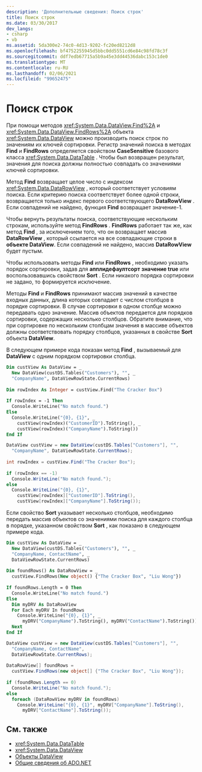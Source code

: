 ```yaml
---
description: 'Дополнительные сведения: Поиск строк'
title: Поиск строк
ms.date: 03/30/2017
dev_langs:
- csharp
- vb
ms.assetid: 5da300e2-74c0-4d13-9202-fc20ed8212d8
ms.openlocfilehash: bf4752255945d5bbc0dd5551cd6e84c98fd78c3f
ms.sourcegitcommit: ddf7edb67715a5b9a45e3dd44536dabc153c1de0
ms.translationtype: MT
ms.contentlocale: ru-RU
ms.lasthandoff: 02/06/2021
ms.locfileid: "99652475"
---
```

# <a name="finding-rows"></a>Поиск строк

При помощи методов <xref:System.Data.DataView.Find%2A> и <xref:System.Data.DataView.FindRows%2A> объекта <xref:System.Data.DataView> можно производить поиск строк по значениям их ключей сортировки. Регистр значений поиска в методах **Find** и **FindRows** определяется свойством **CaseSensitive** базового класса <xref:System.Data.DataTable> . Чтобы был возвращен результат, значения для поиска должны полностью совпадать со значениями ключей сортировки.  
  
 Метод **Find** возвращает целое число с индексом <xref:System.Data.DataRowView> , который соответствует условиям поиска. Если критерию поиска соответствует более одной строки, возвращается только индекс первого соответствующего **DataRowView** . Если совпадений не найдено, функция **Find** возвращает значение-1.  
  
 Чтобы вернуть результаты поиска, соответствующие нескольким строкам, используйте метод **FindRows** . **FindRows** работает так же, как метод **Find** , за исключением того, что он возвращает массив **DataRowView** , который ссылается на все совпадающие строки в **объекте DataView**. Если совпадений не найдено, массив **DataRowView** будет пустым.  
  
 Чтобы использовать методы **Find** или **FindRows** , необходимо указать порядок сортировки, задав для **апплидефаултсорт** **значение true** или воспользовавшись свойством **Sort** . Если никакого порядка сортировки не задано, то формируется исключение.  
  
 Методы **Find** и **FindRows** принимают массив значений в качестве входных данных, длина которых совпадает с числом столбцов в порядке сортировки. В случае сортировки в одном столбце можно передавать одно значение. Массив объектов передается для порядков сортировки, содержащих несколько столбцов. Обратите внимание, что при сортировке по нескольким столбцам значения в массиве объектов должны соответствовать порядку столбцов, указанных в свойстве **Sort** объекта **DataView**.  
  
 В следующем примере кода показан метод **Find** , вызываемый для **DataView** с одним порядком сортировки столбца.  
  
```vb  
Dim custView As DataView = _  
  New DataView(custDS.Tables("Customers"), "", _  
  "CompanyName", DataViewRowState.CurrentRows)  
  
Dim rowIndex As Integer = custView.Find("The Cracker Box")  
  
If rowIndex = -1 Then  
  Console.WriteLine("No match found.")  
Else  
  Console.WriteLine("{0}, {1}", _  
    custView(rowIndex)("CustomerID").ToString(), _  
    custView(rowIndex)("CompanyName").ToString())  
End If  
```  
  
```csharp  
DataView custView = new DataView(custDS.Tables["Customers"], "",
  "CompanyName", DataViewRowState.CurrentRows);  
  
int rowIndex = custView.Find("The Cracker Box");  
  
if (rowIndex == -1)  
  Console.WriteLine("No match found.");  
else  
  Console.WriteLine("{0}, {1}",  
    custView[rowIndex]["CustomerID"].ToString(),  
    custView[rowIndex]["CompanyName"].ToString());  
```  
  
 Если свойство **Sort** указывает несколько столбцов, необходимо передать массив объектов со значениями поиска для каждого столбца в порядке, указанном свойством **Sort** , как показано в следующем примере кода.  
  
```vb  
Dim custView As DataView = _  
  New DataView(custDS.Tables("Customers"), "", _  
  "CompanyName, ContactName", _  
  DataViewRowState.CurrentRows)  
  
Dim foundRows() As DataRowView = _  
  custView.FindRows(New object() {"The Cracker Box", "Liu Wong"})  
  
If foundRows.Length = 0 Then  
  Console.WriteLine("No match found.")  
Else  
  Dim myDRV As DataRowView  
  For Each myDRV In foundRows  
    Console.WriteLine("{0}, {1}", _  
      myDRV("CompanyName").ToString(), myDRV("ContactName").ToString())  
  Next  
End If  
```  
  
```csharp  
DataView custView = new DataView(custDS.Tables["Customers"], "",  
  "CompanyName, ContactName",  
  DataViewRowState.CurrentRows);  
  
DataRowView[] foundRows =
  custView.FindRows(new object[] {"The Cracker Box", "Liu Wong"});  
  
if (foundRows.Length == 0)  
  Console.WriteLine("No match found.");  
else  
  foreach (DataRowView myDRV in foundRows)  
    Console.WriteLine("{0}, {1}", myDRV["CompanyName"].ToString(),
      myDRV["ContactName"].ToString());  
```  
  
## <a name="see-also"></a>См. также

- <xref:System.Data.DataTable>
- <xref:System.Data.DataView>
- [Объекты DataView](dataviews.md)
- [Общие сведения об ADO.NET](../ado-net-overview.md)
